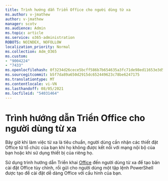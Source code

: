 ```yaml
---
title: Trình hướng dẫn Triển Office cho người dùng từ xa
ms.author: v-jmathew
author: v-jmathew
manager: scotv
ms.audience: Admin
ms.topic: article
ms.service: o365-administration
ROBOTS: NOINDEX, NOFOLLOW
localization_priority: Normal
ms.collection: Adm_O365
ms.custom:
- "9004224"
- "7433"
ms.openlocfilehash: 0f3234d26cece5bcff586b7b654635a3fc71de98ed11653e3d52699e1bc965de
ms.sourcegitcommit: b5f7da89a650d2915dc652449623c78be6247175
ms.translationtype: MT
ms.contentlocale: vi-VN
ms.lasthandoff: 08/05/2021
ms.locfileid: "54031464"
---
```

# <a name="deploy-office-to-remote-users-wizard"></a>Trình hướng dẫn Triển Office cho người dùng từ xa

Bây giờ khi làm việc từ xa là tiêu chuẩn, người dùng cần nhận các thiết đặt Office từ tổ chức của bạn khi họ không được kết nối với mạng nội bộ của bạn hoặc khi sử dụng thiết bị của riêng họ.

Sử dụng trình hướng dẫn Triển khai [Office](https://go.microsoft.com/fwlink/?linkid=2149564) đến người dùng từ xa để tạo bản cài đặt Office tùy chỉnh, rồi gửi cho người dùng một tập lệnh PowerShell được tạo để cài đặt dễ dàng Office với cấu hình của bạn.
